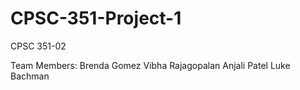 # CPSC-351-Project-1

CPSC 351-02

Team Members:
Brenda Gomez
Vibha Rajagopalan
Anjali Patel
Luke Bachman
